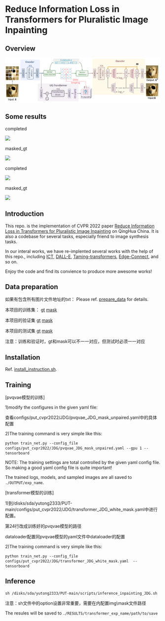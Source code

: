 
# Reduce Information Loss in Transformers for Pluralistic Image Inpainting

## Overview
![](asset/pipeline.png)

##  Some results
completed

![](RESULT/transformer_JDG_white_mask_e174/JDG_compare_top100_nTpi10_numSample1/completed/1.jpg)

masked_gt

![](RESULT/transformer_JDG_white_mask_e174/JDG_compare_top100_nTpi10_numSample1/masked_gt/1.jpg)

completed

![](RESULT/transformer_JDG_white_mask_e174/JDG_compare_top100_nTpi10_numSample1/completed/1.jpg)

masked_gt

![](RESULT/transformer_JDG_white_mask_e174/JDG_compare_top100_nTpi10_numSample1/masked_gt/1.jpg)
## Introduction

This repo. is the implementation of CVPR 2022 paper [Reduce Information Loss in Transformers for Pluralistic Image Inpainting](https://arxiv.org/abs/2205.05076) on QingHua China. It is also a codebase for several tasks, especially friend to image synthesis tasks. 

In our interal works, we have re-implented several works with the help of this repo., including [ICT](https://github.com/raywzy/ICT), [DALL-E](https://arxiv.org/abs/2102.12092), [Taming-transformers](https://github.com/CompVis/taming-transformers), [Edge-Connect](https://github.com/knazeri/edge-connect), and so on. 

Enjoy the code and find its convience to produce more awesome works!


## Data preparation
如果有包含所有图片文件地址的txt：
Please ref. [prepare_data](readme/prepare_data.md) for details.

本项目的训练集：
[gt](data/JDG/train)
[mask](/disks/sda/yutong2333/PUT-main/data/irregular-mask/train)

本项目的验证集
[gt](data/JDG/val)
[mask](/disks/sda/yutong2333/PUT-main/data/irregular-mask/white_mask)

本项目的测试集
[gt](/disks/sda/yutong2333/PUT-main/data/JDG/test_img)
[mask](/disks/sda/yutong2333/PUT-main/data/JDG/test_mask)

注意：训练和验证时，gt和mask可以不一一对应，但测试时必须一一对应

## Installation
Ref. [install_instruction.sh](readme/install_instruction.sh).


## Training
[pvqvae模型的训练]

1)modify the configures in the given yaml file:

查看configs/put_cvpr2022/JDG/pvqvae_JDG_mask_unpaired.yaml中的具体配置

2)The training command is very simple like this:

```
python train_net.py --config_file configs/put_cvpr2022/JDG/pvqvae_JDG_mask_unpaired.yaml --gpu 1 --tensorboard
```


NOTE: The training settings are total controlled by the given yaml config file. So making a good yaml config file is quite important!

The trained logs, models, and sampled images are all saved to `./OUTPUT/exp_name`.

[transformer模型的训练]

1)到/disks/sda/yutong2333/PUT-main/configs/put_cvpr2022/JDG/transformer_JDG_white_mask.yaml中进行配置。

第24行改成训练好的pvqvae模型的路径

dataloader配置同pvqvae模型的yaml文件中dataloader的配置

2)The training command is very simple like this:
```
python train_net.py --config_file configs/put_cvpr2022/JDG/transformer_JDG_white_mask.yaml  --tensorboard
```

## Inference


```
sh /disks/sda/yutong2333/PUT-main/scripts/inference_inpainting_JDG.sh
```
注意：sh文件中的option设置非常重要，需要在内配置img\mask文件路径


The resules will be saved to `./RESULTS/transformer_exp_name/path/to/save`

